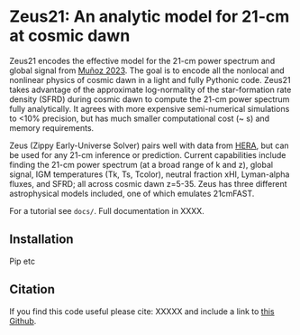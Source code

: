 # Zeus21: An analytic model for 21-cm at cosmic dawn

Zeus21 encodes the effective model for the 21-cm power spectrum and global signal from [Muñoz 2023](https://arXiv:XXXX). The goal is to encode all the nonlocal and nonlinear physics of cosmic dawn in a light and fully Pythonic code. Zeus21 takes advantage of the approximate log-normality of the star-formation rate density (SFRD) during cosmic dawn to compute the 21-cm power spectrum fully analytically. It agrees with more expensive semi-numerical simulations to <10% precision, but has much smaller computational cost (~ s) and memory requirements.

Zeus (Zippy Early-Universe Solver) pairs well with data from [HERA](https://reionization.org/), but can be used for any 21-cm inference or prediction. Current capabilities include finding the 21-cm power spectrum (at a broad range of k and z), global signal, IGM temperatures (Tk, Ts, Tcolor), neutral fraction xHI, Lyman-alpha fluxes, and SFRD; all across cosmic dawn z=5-35. Zeus has three different astrophysical models included, one of which emulates 21cmFAST.

For a tutorial see `docs/`. Full documentation in XXXX. 

## Installation

Pip etc

## Citation

If you find this code useful please cite:
XXXXX
and include a link to [this Github](https://github.com/JulianBMunoz/Zeus21).
